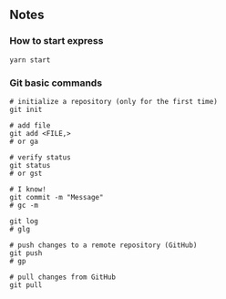 ## Notes


### How to start express

```shell
yarn start
```

### Git basic commands

```shell
# initialize a repository (only for the first time)
git init

# add file
git add <FILE,>
# or ga

# verify status
git status
# or gst

# I know!
git commit -m "Message"
# gc -m

git log
# glg

# push changes to a remote repository (GitHub)
git push
# gp

# pull changes from GitHub
git pull
```